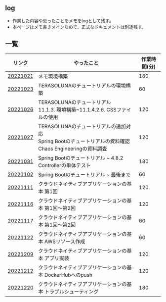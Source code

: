 ## log
- 作業した内容や思ったことをメモをlogとして残す。
- 本ページはメモ書きメインなので、正式なドキュメントは別途残す。

## 一覧

|リンク|やったこと|作業時間(分)|
|---|---|---|
|[20221021](https://shooketani.github.io/note/log/20221021)|メモ環境構築|180|
|[20221023](https://shooketani.github.io/note/log/20221023)|TERASOLUNAのチュートリアルの環境構築|60|
|[20221026](https://shooketani.github.io/note/log/20221026)|TERASOLUNAのチュートリアル<br>11.1.3. 環境構築~11.1.4.2.6. CSSファイルの使用|120|
|[20221027](https://shooketani.github.io/note/log/20221027)|TERASOLUNAのチュートリアルの追加対応<br>Spring Bootのチュートリアルの資料確認<br>Chaos Engineeringの資料調査|120|
|[20221031](https://shooketani.github.io/note/log/20221031)|Spring Bootのチュートリアル ~ 4.8.2 Controllerの単体テスト|180|
|[20221102](https://shooketani.github.io/note/log/20221102)|Spring Bootのチュートリアル ~ 最後まで|60|
|[20221111](https://shooketani.github.io/note/log/20221111)|クラウドネイティブアプリケーションの基本 第1回|120|
|[20221116](https://shooketani.github.io/note/log/20221116)|クラウドネイティブアプリケーションの基本 第1回～第2回|120|
|[20221117](https://shooketani.github.io/note/log/20221117)|クラウドネイティブアプリケーションの基本 第1回～第2回|60|
|[20221122](https://shooketani.github.io/note/log/20221122)|クラウドネイティブアプリケーションの基本 AWSリソース作成|60|
|[20221209](https://shooketani.github.io/note/log/20221209)|クラウドネイティブアプリケーションの基本 アプリ実装|120|
|[20221212](https://shooketani.github.io/note/log/20221212)|クラウドネイティブアプリケーションの基本 DockerHubへのpush|120|
|[20221220](https://shooketani.github.io/note/log/20221220)|クラウドネイティブアプリケーションの基本 トラブルシューティング|180|
